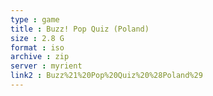 ```yaml
---
type : game
title : Buzz! Pop Quiz (Poland)
size : 2.8 G
format : iso
archive : zip
server : myrient
link2 : Buzz%21%20Pop%20Quiz%20%28Poland%29
---
```

